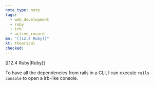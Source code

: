 ```yaml
---
note_type: note
tags:
  - web_development
  - ruby
  - irb
  - active_record
mn: "[[12.4 Ruby]]"
kt: theorical
checked: 
---
```

[[12.4 Ruby|Ruby]]

To have all the dependencies from rails in a CLI, I can execute `rails console` to open a irb-like console. 
